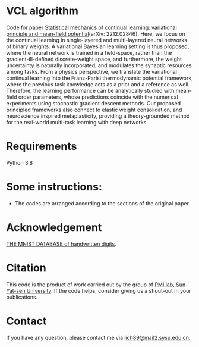 # VCL algorithm
Code for paper [Statistical mechanics of continual learning: variational principle and mean-field potential](https://arxiv.org/abs/2212.02846)(arXiv: 2212.02846). Here, we focus on the continual learning in single-layered and multi-layered neural networks of binary weights. A variational Bayesian learning setting is thus proposed, where the neural network is trained in a field-space, rather than the gradient-ill-defined discrete-weight space, and furthermore, the weight uncertainty is naturally incorporated, and modulates the synaptic resources among tasks. From a physics perspective, we translate the variational continual learning into the Franz-Parisi thermodynamic potential framework, where the previous task knowledge acts as a prior and a reference as well. Therefore, the learning performance can be analytically studied with mean-field order parameters, whose predictions coincide with the numerical experiments using stochastic gradient descent methods. Our proposed principled frameworks also connect to elastic weight consolidation, and neuroscience inspired metaplasticity, providing a theory-grounded method for the real-world multi-task learning with deep networks.
# Requirements
Python 3.8
# Some instructions:
- The codes are arranged according to the sections of the original paper.
# Acknowledgement
[THE MNIST DATABASE of handwritten digits](http://yann.lecun.com/exdb/mnist/).
# Citation
This code is the product of work carried out by the group of [PMI lab, Sun Yat-sen University](https://www.labxing.com/hphuang2018). If the code helps, consider giving us a shout-out in your publications.
# Contact
If you have any question, please contact me via lich89@mail2.sysu.edu.cn.
